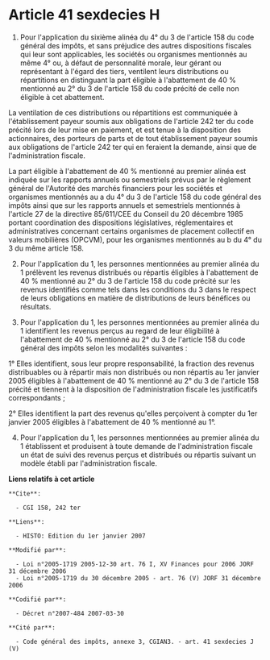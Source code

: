 # Article 41 sexdecies H

1. Pour l'application du sixième alinéa du 4° du 3 de l'article 158 du code général des impôts, et sans préjudice des autres
dispositions fiscales qui leur sont applicables, les sociétés ou organismes mentionnés au même 4° ou, à défaut de
personnalité morale, leur gérant ou représentant à l'égard des tiers, ventilent leurs distributions ou répartitions en
distinguant la part éligible à l'abattement de 40 % mentionné au 2° du 3 de l'article 158 du code précité de celle non
éligible à cet abattement.

La ventilation de ces distributions ou répartitions est communiquée à l'établissement payeur soumis aux obligations de
l'article 242 ter du code précité lors de leur mise en paiement, et est tenue à la disposition des actionnaires, des porteurs
de parts et de tout établissement payeur soumis aux obligations de l'article 242 ter qui en feraient la demande, ainsi que de
l'administration fiscale.

La part éligible à l'abattement de 40 % mentionné au premier alinéa est indiquée sur les rapports annuels ou semestriels
prévus par le règlement général de l'Autorité des marchés financiers pour les sociétés et organismes mentionnés au a du 4° du
3 de l'article 158 du code général des impôts ainsi que sur les rapports annuels et semestriels mentionnés à l'article 27 de
la directive 85/611/CEE du Conseil du 20 décembre 1985 portant coordination des dispositions législatives, réglementaires et
administratives concernant certains organismes de placement collectif en valeurs mobilières (OPCVM), pour les organismes
mentionnés au b du 4° du 3 du même article 158.

2. Pour l'application du 1, les personnes mentionnées au premier alinéa du 1 prélèvent les revenus distribués ou répartis
éligibles à l'abattement de 40 % mentionné au 2° du 3 de l'article 158 du code précité sur les revenus identifiés comme tels
dans les conditions du 3 dans le respect de leurs obligations en matière de distributions de leurs bénéfices ou résultats.

3. Pour l'application du 1, les personnes mentionnées au premier alinéa du 1 identifient les revenus perçus au regard de leur
éligibilité à l'abattement de 40 % mentionné au 2° du 3 de l'article 158 du code général des impôts selon les modalités
suivantes :

1° Elles identifient, sous leur propre responsabilité, la fraction des revenus distribuables ou à répartir mais non
distribués ou non répartis au 1er janvier 2005 éligibles à l'abattement de 40 % mentionné au 2° du 3 de l'article 158 précité
et tiennent à la disposition de l'administration fiscale les justificatifs correspondants ;

2° Elles identifient la part des revenus qu'elles perçoivent à compter du 1er janvier 2005 éligibles à l'abattement de 40 %
mentionné au 1°.

4. Pour l'application du 1, les personnes mentionnées au premier alinéa du 1 établissent et produisent à toute demande de
l'administration fiscale un état de suivi des revenus perçus et distribués ou répartis suivant un modèle établi par
l'administration fiscale.

**Liens relatifs à cet article**

	**Cite**:

	  - CGI 158, 242 ter

	**Liens**:

	  - HISTO: Edition du 1er janvier 2007

	**Modifié par**:

	  - Loi n°2005-1719 2005-12-30 art. 76 I, XV Finances pour 2006 JORF 31 décembre 2006
	  - Loi n°2005-1719 du 30 décembre 2005 - art. 76 (V) JORF 31 décembre 2006

	**Codifié par**:

	  - Décret n°2007-484 2007-03-30

	**Cité par**:

	  - Code général des impôts, annexe 3, CGIAN3. - art. 41 sexdecies J (V)
